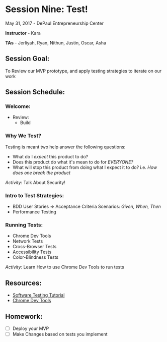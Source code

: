 # Session Nine: Test!

May 31, 2017 - DePaul Entrepreneurship Center

**Instructor** - Kara

**TAs** - Jerliyah, Ryan, Nithun, Justin, Oscar, Asha

## Session Goal:
To Review our MVP prototype, and apply testing strategies to iterate on our work

## Session Schedule:

### Welcome:
  - Review:
    - Build

### Why We Test?
  Testing is meant two help answer the following questions:
  - What do I *expect* this product to do?
  - Does this product do what it's mean to do for *EVERYONE?*
  - What will stop this product from doing what I expect it to do? i.e. *How does one break the product*
  
  *Activity*: Talk About Security!

### Intro to Test Strategies:
  - BDD
    User Stories => Acceptance Criteria
    Scenarios: *Given, When, Then*
  - Performance Testing

### Running Tests:
  - Chrome Dev Tools
  - Network Tests
  - Cross-Browser Tests
  - Accessibility Tests
  - Color-Blindness Tests
  
  *Activity*: Learn How to use Chrome Dev Tools to run tests
  
## Resources: 
- [Software Testing Tutorial](http://toolsqa.com/software-testing/software-testing-tutorial/)
- [Chrome Dev Tools](https://developers.google.com/web/tools/chrome-devtools/)

## Homework:
  - [ ] Deploy your MVP
  - [ ] Make Changes based on tests you implement
